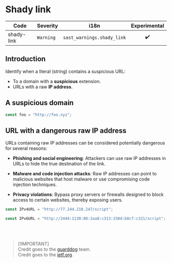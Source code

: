 # Shady link
| Code | Severity | i18n | Experimental |
| --- | --- | --- | :-: |
| shady-link | `Warning` | `sast_warnings.shady_link` | ✔️ | 

## Introduction

Identify when a literal (string) contains a suspicious URL:
  - To a domain with a **suspicious** extension.
  - URLs with a raw **IP address**.

## A suspicious domain

```js
const foo = "http://foo.xyz";
```

## URL with a dangerous raw IP address

URLs containing raw IP addresses can be considered potentially dangerous for several reasons:

  - **Phishing and social engineering**: Attackers can use raw IP addresses in URLs to hide the true destination of the link.

  - **Malware and code injection attacks**: Raw IP addresses can point to malicious websites that host malware or use compromising code injection techniques.

  - **Privacy violations**: Bypass proxy servers or firewalls designed to block access to certain websites, thereby exposing users.

```js
const IPv4URL = "http://77.244.210.247/script";

const IPv6URL = "http://2444:1130:80:2aa8:c313:150d:b8cf:c321/script"; 
```

<br />
<br />

> [!IMPORTANT]\
> Credit goes to the [guarddog](https://github.dev/DataDog/guarddog) team.\
> Credit goes to the [ietf.org](https://www.ietf.org/rfc/rfc3986.txt).